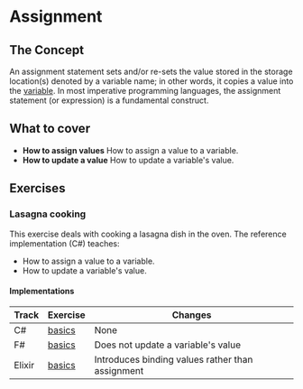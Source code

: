 # Assignment

## The Concept

An assignment statement sets and/or re-sets the value stored in the storage location(s) denoted by a variable name; in other words, it copies a value into the [variable][concept-variables]. In most imperative programming languages, the assignment statement (or expression) is a fundamental construct.

## What to cover

- **How to assign values** How to assign a value to a variable.
- **How to update a value** How to update a variable's value.

## Exercises

### Lasagna cooking

This exercise deals with cooking a lasagna dish in the oven. The reference implementation (C#) teaches:

- How to assign a value to a variable.
- How to update a variable's value.

#### Implementations

| Track | Exercise                        | Changes                            |
| ----- | ------------------------------- | ---------------------------------- |
| C#    | [basics][implementation-csharp] | None                               |
| F#    | [basics][implementation-fsharp] | Does not update a variable's value |
| Elixir | [basics][implementation-elixir] | Introduces binding values rather than assignment |

[implementation-csharp]: ../../languages/csharp/exercises/concept/basics/.docs/introduction.md
[implementation-fsharp]: ../../languages/fsharp/exercises/concept/basics/.docs/introduction.md
[implementation-elixir]: ../../languages/elixir/exercises/concept/basics/.docs/introduction.md
[concept-variables]: ./variables.md
